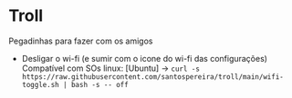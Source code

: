 # Troll

Pegadinhas para fazer com os amigos

- Desligar o wi-fi (e sumir com o icone do wi-fi das configurações) Compatível com SOs linux: [Ubuntu] -> `curl -s https://raw.githubusercontent.com/santospereira/troll/main/wifi-toggle.sh | bash -s -- off`
